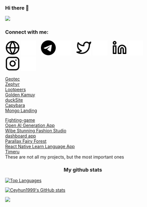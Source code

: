 <h3 align="left">Hi there 👋</h3>

![](https://komarev.com/ghpvc/?username=luvrok&label=PROFILE+VIEWS)

### Connect with me:

[![website](./img/globe-light.svg)](https://goldenkamuy.kz#gh-light-mode-only)
[![website](./img/globe-dark.svg)](https://goldenkamuy.kz#gh-dark-mode-only)
&nbsp;&nbsp;
[![website](./img/telegram-logo-59412.svg)](https://t.me/luvrok#gh-light-mode-only)
[![website](./img/telegram-logo-5941.svg)](https://t.me/luvrok#gh-dark-mode-only)
&nbsp;&nbsp;
[![website](./img/twitter-light.svg)](https://twitter.com/codestackr#gh-light-mode-only)
[![website](./img/twitter-dark.svg)](https://twitter.com/codestackr#gh-dark-mode-only)
&nbsp;&nbsp;
[![website](./img/linkedin-light.svg)](https://www.linkedin.com/in/luvrok/#gh-light-mode-only)
[![website](./img/linkedin-dark.svg)](https://www.linkedin.com/in/luvrok#gh-dark-mode-only)
&nbsp;&nbsp;
[![website](./img/instagram-light.svg)](https://www.instagram.com/madokaokamoto/#gh-light-mode-only)
[![website](./img/instagram-dark.svg)](https://www.instagram.com/madokaokamoto/#gh-dark-mode-only)


[Geotec](https://geotec.kz/)  
[Zephyr](https://zephyr-git-dev-orniki.vercel.app/)  
[Lootpeers](https://luvrok.github.io/lootbeers_typescript/)  
[Golden Kamuy](https://luvrok.github.io/golden_kamuy_kz/)  
[duckSite](https://luvrok.github.io/quackducks-landing/)  
[Capybara](https://capybara-two.vercel.app/)  
[Mongo Landing](https://luvrok.github.io/mongo-landing/)  
  
[Fighting-game](https://fighting-game-eosin.vercel.app/)  
[Open AI Generation App](https://luvrok.github.io/OpenAI_generation_image_app/)  
[Wibe Stunning Fashion Studio](https://luvrok.github.io/Wibe-Stunning-Fashion-Studio/)  
[dashboard app](dashboard-app-fm-1.vercel.app)  
[Parallax Fairy Forest](https://luvrok.github.io/parallax-fairy-forest/)  
[React Native Learn Language App](https://github.com/LUVROK/JAPAN-GO-APP)  
[Timeru](https://luvrok.github.io/Timeru/)  
These are not all my projects, but the most important ones  

<h3 align="center"> My github stats </h3>

<!-- <a href="https://github.com/Luvrok" align="left"><img src="![Anurag's GitHub stats](https://github-readme-stats.vercel.app/api?username=anuraghazra&show_icons=true&theme=radical)
" alt="Top Languages" /></a> -->

<!-- ![Luvrok's GitHub stats](https://github-readme-stats.vercel.app/api?username=Luvrok&show_icons=true&theme=radical) -->

<a href="https://github.com/Luvrok" align="left"><img src="https://github-readme-stats.vercel.app/api/top-langs/?username=Luvrok&langs_count=10&title_color=0891b2&text_color=ffffff&icon_color=0891b2&bg_color=1c1917&hide_border=true&locale=en&custom_title=Top%20%Languages" alt="Top Languages" /></a>

<a href="https://github.com/Luvrok"><img src="https://github-readme-stats.vercel.app/api?username=Luvrok&show_icons=true&hide=&count_private=true&title_color=0891b2&text_color=ffffff&icon_color=0891b2&bg_color=1c1917&hide_border=true&show_icons=true" alt="Ceyhun1999's GitHub stats" /></a>

<a href="https://github.com/Luvrok"><img src="https://github-readme-streak-stats.herokuapp.com/?user=Luvrok&stroke=ffffff&background=1c1917&ring=0891b2&fire=0891b2&currStreakNum=ffffff&currStreakLabel=0891b2&sideNums=ffffff&sideLabels=ffffff&dates=ffffff&hide_border=true" /></a>
